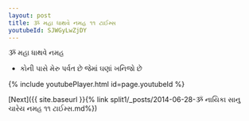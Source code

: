 ```yaml
---
layout: post
title: ૐ મહા ધાથવે નમહ ૧૧ ટાઈમ્સ
youtubeId: SJWGyLwZjDY
---
```

 
 
 ૐ મહા ધાથવે નમહ  
 
 -  કોની પાસે મેરુ પર્વત છે જેમાં ઘણાં ખનિજો છે 
 
  
 
  
 
 
 
 
 
 


{% include youtubePlayer.html id=page.youtubeId %}
 
[Next]({{ site.baseurl }}{% link  split1/_posts/2014-06-28-ૐ નાયિકા સાનુ ચારેય નમહ ૧૧ ટાઈમ્સ.md%})
 

